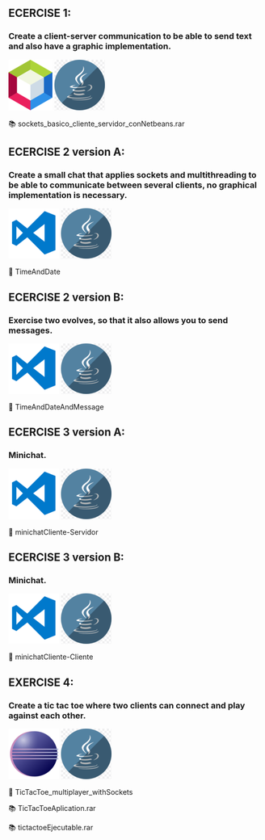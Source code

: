 ## 
## ECERCISE 1:
### Create a client-server communication to be able to send text and also have a graphic implementation.  
![](https://github.com/DamianPyCoder/DamianPyCoder/blob/main/icons/netbeans100.png) ![](https://github.com/DamianPyCoder/DamianPyCoder/blob/main/icons/java100blue.png)
  

:books: sockets_basico_cliente_servidor_conNetbeans.rar


## 
## ECERCISE 2 version A:  
### Create a small chat that applies sockets and multithreading to be able to communicate between several clients, no graphical implementation is necessary.  
![](https://github.com/DamianPyCoder/DamianPyCoder/blob/main/icons/VisualStudio100.png) ![](https://github.com/DamianPyCoder/DamianPyCoder/blob/main/icons/java100blue.png)   

:open_file_folder: TimeAndDate



## 
## ECERCISE 2 version B:  
### Exercise two evolves, so that it also allows you to send messages.  
![](https://github.com/DamianPyCoder/DamianPyCoder/blob/main/icons/VisualStudio100.png) ![](https://github.com/DamianPyCoder/DamianPyCoder/blob/main/icons/java100blue.png)   

:open_file_folder: TimeAndDateAndMessage



## 
## ECERCISE 3 version A:  
### Minichat.  
![](https://github.com/DamianPyCoder/DamianPyCoder/blob/main/icons/VisualStudio100.png) ![](https://github.com/DamianPyCoder/DamianPyCoder/blob/main/icons/java100blue.png)   

:open_file_folder: minichatCliente-Servidor




## 
## ECERCISE 3 version B:  
### Minichat.  
![](https://github.com/DamianPyCoder/DamianPyCoder/blob/main/icons/VisualStudio100.png) ![](https://github.com/DamianPyCoder/DamianPyCoder/blob/main/icons/java100blue.png)   

:open_file_folder: minichatCliente-Cliente



## 
## EXERCISE 4:
### Create a tic tac toe where two clients can connect and play against each other.  
![](https://github.com/DamianPyCoder/DamianPyCoder/blob/main/icons/eclipse100.png) ![](https://github.com/DamianPyCoder/DamianPyCoder/blob/main/icons/java100blue.png)    

:open_file_folder: TicTacToe_multiplayer_withSockets  

:books: TicTacToeAplication.rar  

:books: tictactoeEjecutable.rar

